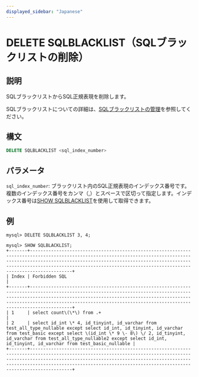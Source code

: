 ```yaml
---
displayed_sidebar: "Japanese"
---
```


# DELETE SQLBLACKLIST（SQLブラックリストの削除）

## 説明

SQLブラックリストからSQL正規表現を削除します。

SQLブラックリストについての詳細は、[SQLブラックリストの管理](../../../administration/Blacklist.md)を参照してください。

## 構文

```SQL
DELETE SQLBLACKLIST <sql_index_number>
```

## パラメータ

`sql_index_number`: ブラックリスト内のSQL正規表現のインデックス番号です。複数のインデックス番号をカンマ（,）とスペースで区切って指定します。インデックス番号は[SHOW SQLBLACKLIST](../Administration/SHOW_SQLBLACKLIST.md)を使用して取得できます。

## 例

```Plain
mysql> DELETE SQLBLACKLIST 3, 4;

mysql> SHOW SQLBLACKLIST;
+-------+--------------------------------------------------------------------------------------------------------------------------------------------------------------------------------------------------------------------------------------------------------------------------------------------------------+
| Index | Forbidden SQL                                                                                                                                                                                                                                                                                          |
+-------+--------------------------------------------------------------------------------------------------------------------------------------------------------------------------------------------------------------------------------------------------------------------------------------------------------+
| 1     | select count\(\*\) from .+                                                                                                                                                                                                                                                                             |
| 2     | select id_int \* 4, id_tinyint, id_varchar from test_all_type_nullable except select id_int, id_tinyint, id_varchar from test_basic except select \(id_int \* 9 \- 8\) \/ 2, id_tinyint, id_varchar from test_all_type_nullable2 except select id_int, id_tinyint, id_varchar from test_basic_nullable |
+-------+--------------------------------------------------------------------------------------------------------------------------------------------------------------------------------------------------------------------------------------------------------------------------------------------------------+
```
